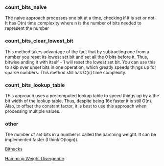 ### count_bits_naive
The naive approach processes one bit at a time, checking if it is set or not. It has O(n) time complexity where n is 
the number of bits needed to represent the number

### count_bits_clear_lowest_bit
This method takes advantage of the fact that by subtracting one from a number you reset its lowest set bit and set all
the 0 bits before it. Thus, bitwise anding it with itself - 1 will reset the lowest set bit. You can use this to skip 
over unset bits in one operation, which greatly speeds things up for sparse numbers. This method still has O(n) time 
complexity.

### count_bits_lookup_table 
This approach uses a precomputed lookup table to speed things up by a the bit width of the lookup table. Thus, despite 
being 16x faster it is still O(n). Also, to offset the constant factor, it is best to use this approach when processing
multiple values.

### other
The number of set bits in a number is called the hamming weight. It can be implemented faster (I think O(logn)).
 
[Bithacks](https://graphics.stanford.edu/~seander/bithacks.html)

[Hamming Weight Divergence](https://math.stackexchange.com/questions/2836040/does-the-hamming-weight-of-n-to-infty-diverge-or-converge)
